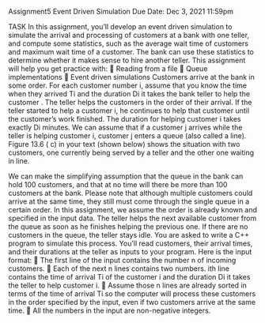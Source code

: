 Assignment5
Event Driven Simulation
Due Date: Dec 3, 2021 11:59pm

TASK
In this assignment, you’ll develop an event driven simulation to simulate the arrival  and 
processing of customers at a bank with one teller, and compute some statistics, such as 
the average wait time of customers and maximum wait time of a customer.  The bank 
can use these statistics to determine whether it makes sense to hire another teller. 
This assignment will help you get practice with: 
 Reading from a file
 Queue implementations
 Event driven simulations
Customers arrive at the bank in some order. For each customer number i, assume that 
you know the time when they arrived Ti and the duration  Di it takes the bank teller to 
help the customer . The teller helps the customers in the order of their arrival. If the 
teller started to help a customer i,  he continues  to help that customer until the 
customer’s work finished. The duration for helping customer  i takes exactly Di minutes.
We can assume that if a customer j arrives while the teller is helping customer i, 
customer j enters a queue (also called a line). Figure 13.6 ( c)  in your text (shown below) 
shows the situation with two customers, one currently being served by a teller and the 
other one waiting in line.


We can make the simplifying assumption that the queue in the bank can hold 100 
customers, and that at no time will there be more than 100 customers at the bank. 
Please note that although multiple customers could arrive at the same time, they still 
must come through the single queue in a certain order. In this assignment, we assume 
the order is already known and specified in the input data. The teller helps the next 
available customer from the queue as soon as he finishes helping  the previous one. If 
there are no customers in the queue, the teller stays idle. 
You are asked to write a C++ program to simulate this process. You’ll read customers, 
their arrival times, and their durations at the teller as inputs to your program. Here is 
the input format:
 The first line of the input contains the number n of incoming customers. 
 Each of the next n lines contains two numbers. ith line contains the time of arrival 
Ti  of the customer i and the duration Di  it takes the teller to help customer i.
 Assume those n lines are already sorted in terms of the time of arrival Ti so the 
computer will process these customers in the order specified by the input, even 
if two customers arrive at the same time.
 All the numbers in the input are non-negative integers.